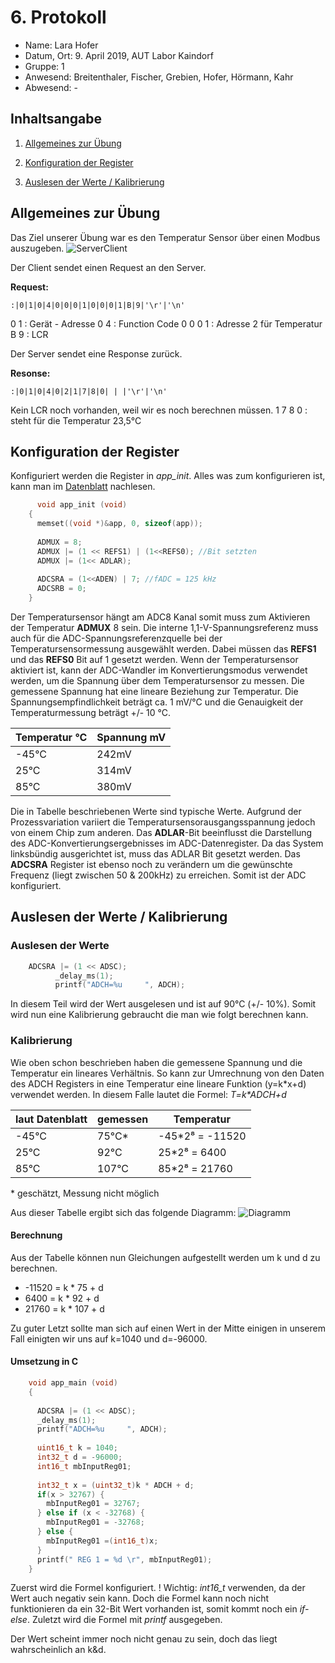  # 6. Protokoll	
 - Name: Lara Hofer
 - Datum, Ort: 9. April 2019, AUT Labor Kaindorf
 - Gruppe: 1
 - Anwesend: Breitenthaler, Fischer, Grebien, Hofer, Hörmann, Kahr
 - Abwesend: -
 
## Inhaltsangabe
1. [Allgemeines zur Übung](https://github.com/HTLMechatronics/m15-la1-sx/blob/hoflam15/protokoll_g1_hoflam15_09_04_2019.md#allgemeines-zur-%C3%BCbung)

2. [Konfiguration der Register](https://github.com/HTLMechatronics/m15-la1-sx/blob/hoflam15/protokoll_g1_hoflam15_09_04_2019.md#konfiguration-der-register)

3. [Auslesen der Werte / Kalibrierung](https://github.com/HTLMechatronics/m15-la1-sx/blob/hoflam15/protokoll_g1_hoflam15_09_04_2019.md#auslesen-der-werte--kalibrierung)


## Allgemeines zur Übung
Das Ziel unserer Übung war es den Temperatur Sensor über einen Modbus auszugeben. 
![ServerClient](https://github.com/HTLMechatronics/m15-la1-sx/blob/hoflam15/ServerClient.png)

Der Client sendet einen Request an den Server.

**Request:**

    :|0|1|0|4|0|0|0|1|0|0|0|1|B|9|'\r'|'\n'
0 1 : Gerät - Adresse
0 4 : Function Code
0 0 0 1 : Adresse 2 für Temperatur
B 9 : LCR


Der Server sendet eine Response zurück.

**Resonse:**

    :|0|1|0|4|0|2|1|7|8|0| | |'\r'|'\n'
Kein LCR noch vorhanden, weil wir es noch berechnen müssen.
1 7 8 0 : steht für die Temperatur 23,5°C


## Konfiguration der Register

Konfiguriert werden die Register in *app_init*. Alles was zum konfigurieren ist, kann man im  [Datenblatt](https://www.sparkfun.com/datasheets/Components/SMD/ATMega328.pdf) nachlesen.

```C
      void app_init (void)
    {
      memset((void *)&app, 0, sizeof(app));
      
      ADMUX = 8;
      ADMUX |= (1 << REFS1) | (1<<REFS0); //Bit setzten
      ADMUX |= (1<< ADLAR);
      
      ADCSRA = (1<<ADEN) | 7; //fADC = 125 kHz
      ADCSRB = 0;
    }
```

Der Temperatursensor hängt am ADC8 Kanal somit muss zum Aktivieren der Temperatur **ADMUX** 8 sein. Die interne 1,1-V-Spannungsreferenz muss auch für die ADC-Spannungsreferenzquelle bei der Temperatursensormessung ausgewählt werden. Dabei müssen das **REFS1** und das **REFS0** Bit auf 1 gesetzt werden. Wenn der Temperatursensor aktiviert ist, kann der ADC-Wandler im Konvertierungsmodus verwendet werden, um die Spannung über dem Temperatursensor zu messen. Die gemessene Spannung hat eine lineare Beziehung zur Temperatur. Die Spannungsempfindlichkeit beträgt ca. 1 mV/°C und die Genauigkeit der Temperaturmessung beträgt +/- 10 °C.

|Temperatur °C|  Spannung mV|
|--|--|
| -45°C | 242mV |
|  25°C | 314mV |
|  85°C | 380mV |

Die in Tabelle beschriebenen Werte sind typische Werte. Aufgrund der Prozessvariation variiert die Temperatursensorausgangsspannung jedoch von einem Chip zum anderen.
Das **ADLAR**-Bit beeinflusst die Darstellung des ADC-Konvertierungsergebnisses im ADC-Datenregister. Da das System linksbündig ausgerichtet ist, muss das ADLAR Bit gesetzt werden. Das **ADCSRA** Register ist ebenso noch zu verändern um die gewünschte Frequenz (liegt zwischen 50 & 200kHz) zu erreichen. 
Somit ist der ADC konfiguriert.

## Auslesen der Werte / Kalibrierung


### Auslesen der Werte

```C
    ADCSRA |= (1 << ADSC);
          _delay_ms(1);
          printf("ADCH=%u     ", ADCH);
```

In diesem Teil wird der Wert ausgelesen und ist auf 90°C (+/- 10%). Somit wird nun eine Kalibrierung gebraucht die man wie folgt berechnen kann.

### Kalibrierung
Wie oben schon beschrieben haben die gemessene Spannung und die Temperatur ein lineares Verhältnis. So kann zur Umrechnung von den Daten des ADCH Registers in eine Temperatur eine lineare Funktion (y=k\*x+d) verwendet werden. In diesem Falle lautet die Formel: *T=k\*ADCH+d*


|laut Datenblatt|  gemessen | Temperatur |
|--|--|--|
| -45°C | 75°C* | -45*2⁸ = -11520 |
|  25°C | 92°C | 25*2⁸ = 6400 |
|  85°C | 107°C | 85*2⁸ = 21760 |
\* geschätzt, Messung nicht möglich

Aus dieser Tabelle ergibt sich das folgende Diagramm:
![Diagramm](https://github.com/HTLMechatronics/m15-la1-sx/blob/hoflam15/Daigramm.PNG)

#### Berechnung
Aus der Tabelle können nun Gleichungen aufgestellt werden um k und d zu berechnen.

 - -11520 = k \* 75 + d
 -   6400 = k \* 92 + d
 -  21760 = k \* 107 + d

Zu guter Letzt sollte man sich auf einen Wert in der Mitte einigen in unserem Fall einigten wir uns auf k=1040 und d=-96000.

#### Umsetzung in C

```C
    void app_main (void)
    {
      
      ADCSRA |= (1 << ADSC);
      _delay_ms(1);
      printf("ADCH=%u     ", ADCH);
      
      uint16_t k = 1040;
      int32_t d = -96000;
      int16_t mbInputReg01;
      
      int32_t x = (uint32_t)k * ADCH + d;
      if(x > 32767) {
        mbInputReg01 = 32767;
      } else if (x < -32768) {
        mbInputReg01 = -32768;
      } else {
        mbInputReg01 =(int16_t)x;
      }
      printf(" REG 1 = %d \r", mbInputReg01);
    }
```

Zuerst wird die Formel konfiguriert.
! Wichtig: *int16_t* verwenden, da der Wert auch negativ sein kann.
Doch die Formel kann noch nicht funktionieren da ein 32-Bit Wert vorhanden ist, somit kommt noch ein *if-else*.
Zuletzt wird die Formel mit *printf* ausgegeben.


Der Wert scheint immer noch nicht genau zu sein, doch das liegt wahrscheinlich an k&d. 


